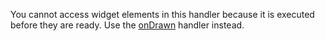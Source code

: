 You cannot access widget elements in this handler because it is executed before they are ready. Use the [onDrawn](/api-reference/20%20Data%20Visualization%20Widgets/BaseWidget/1%20Configuration/onDrawn.md '{basewidgetpath}/Configuration/#onDrawn') handler instead.